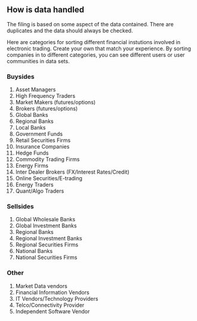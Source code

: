 ## How is data handled

The filing is based on some aspect of the data contained. There are duplicates and the data should always be checked.

Here are categories for sorting different financial instutions involved in electronic trading. Create your own that match your experience. By sorting companies in to different categories, you can see different users or user communities in data sets.

### Buysides
1. Asset Managers
2. High Frequency Traders
3. Market Makers (futures/options)
4. Brokers (futures/options)
5. Global Banks
6. Regional Banks
7. Local Banks
8. Government Funds
9. Retail Securities Firms
10. Insurance Companies
11. Hedge Funds
12. Commodity  Trading Firms
13. Energy Firms 
14. Inter Dealer Brokers (FX/Interest Rates/Credit)
15. Online Securities/E-trading
16. Energy Traders
17. Quant/Algo Traders

### Sellsides
1. Global Wholesale Banks
2. Global Investment Banks
3. Regional Banks 
4. Regional Investment Banks 
5. Regional Securities Firms 
6. National Banks
7. National Securities Firms 

### Other
1. Market Data vendors
2. Financial Information Vendors
3. IT Vendors/Technology Providers
4. Telco/Connectivity Provider
5. Independent Software Vendor

